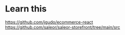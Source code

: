 
# Learn this
https://github.com/jgudo/ecommerce-react
https://github.com/saleor/saleor-storefront/tree/main/src
